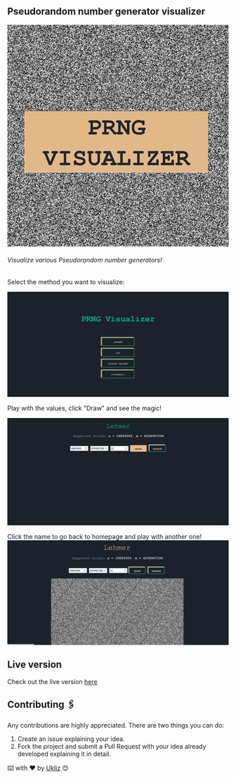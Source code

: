 ## Pseudorandom number generator visualizer

![Logo](./Assets/Logo.png)

###### Visualize various Pseudorandom number generators!

Select the method you want to visualize:

![MainScreen](./Assets/Main.png)

Play with the values, click "Draw" and see the magic!

![Lehmer](./Assets/Lehmer.JPG)

Click the name to go back to homepage and play with another one!
![Recipie2](./Assets/Magic.JPG)

## Live version

Check out the live version [here](https://prngvisualizer.netlify.app/)

## Contributing 🖇️

Any contributions are highly appreciated. There are two things you can do:

1. Create an issue explaining your idea.
2. Fork the project and submit a Pull Request with your idea already developed explaining it in detail.

⌨️ with ❤️ by [Ukliz](https://github.com/Uklizdev) 😊
